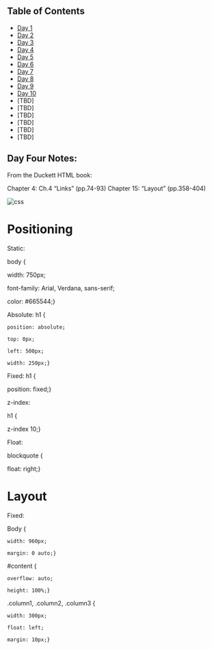 ## Table of Contents

- [Day 1](class-01.md)
- [Day 2](class-02.md)
- [Day 3](class-03.md)
- [Day 4](class-04.md)
- [Day 5](class-05.md)
- [Day 6](class-06.md)
- [Day 7](class-07.md)
- [Day 8](class-08.md)
- [Day 9](class-09.md)
- [Day 10](class-10.md)
- [TBD]
- [TBD]
- [TBD]
- [TBD]
- [TBD]
- [TBD]


## Day Four Notes: 

From the Duckett HTML book:

Chapter 4: Ch.4 “Links” (pp.74-93)
Chapter 15: “Layout” (pp.358-404)


![css](https://external-content.duckduckgo.com/iu/?u=https%3A%2F%2Fi.ytimg.com%2Fvi%2FwNX7lWzchow%2Fmaxresdefault.jpg&f=1&nofb=1)




# Positioning

Static:

body {

  width: 750px;

  font-family: Arial, Verdana, sans-serif;

  color: #665544;}

Absolute:
h1 {

    position: absolute;

    top: 0px;

    left: 500px;

    width: 250px;}

Fixed:
h1 { 

  position: fixed;}

z-index:

h1 {

  z-index 10;}

Float:

blockquote {

  float: right;}

# Layout

Fixed:

  Body {

    width: 960px;

    margin: 0 auto;}

  #content {

    overflow: auto;

    height: 100%;}

  .column1, .column2, .column3 {

    width: 300px;

    float: left;

    margin: 10px;}


